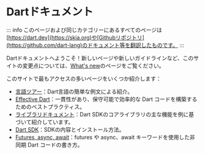 # Dartドキュメント

::: info
このページおよび同じカテゴリーにあるすべてのページは[https://dart.dev](https://skia.org)や[Githubリポジトリ](https://github.com/dart-lang)のドキュメント等を翻訳したものです。
:::

Dartドキュメントへようこそ！新しいページや新しいガイドラインなど、このサイトの変更点については、[What's new](https://dart.dev/guides/whats-new)のページをご覧ください。

このサイトで最もアクセスの多いページをいくつか紹介します：

- [言語ツアー](language/)：Dart言語の簡単な例文による紹介。
- [Effective Dart](effective/)：一貫性があり、保守可能で効率的な Dart コードを構築するためのベストプラクティス。
- [ライブラリドキュメント](library/)：Dart SDKのコアライブラリの主な機能を例に基づいて紹介しています。
- [Dart SDK](tools/sdk/)：SDKの内容とインストール方法。
- [Futures, async, await](codelab/)：futures や async、await キーワードを使用した非同期 Dart コードの書き方。